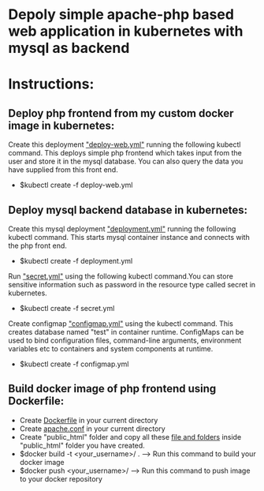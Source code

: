 # Depoly simple apache-php based web application in kubernetes with mysql as backend
# Instructions:

## Deploy php frontend from my custom docker image in kubernetes:

Create this deployment ["deploy-web.yml"](https://github.com/pralove/lamp/blob/c95622712fe431032cbf3da281710aeac3c083f1/deploy-web.yml) running the following kubectl command. This deploys simple php frontend which takes input from the user and store it in the mysql database. You can also query the data you have supplied from this front end. 

* $kubectl create -f deploy-web.yml

## Deploy mysql backend database in kubernetes:

Create this mysql deployment ["deployment.yml"](https://github.com/pralove/lamp/blob/c95622712fe431032cbf3da281710aeac3c083f1/mysql/deployment.yml) running the following kubectl command. This starts mysql container instance and connects with the php front end. 

* $kubectl create -f deployment.yml

Run ["secret.yml"](https://github.com/pralove/lamp/blob/c95622712fe431032cbf3da281710aeac3c083f1/mysql/secret.yml) using the following kubectl command.You can store sensitive information such as password in the resource type called secret in kubernetes. 

* $kubectl create -f secret.yml

Create configmap ["configmap.yml"](https://github.com/pralove/lamp/blob/c95622712fe431032cbf3da281710aeac3c083f1/mysql/configmap.yml) using the kubectl command. This creates database named "test" in container runtime. ConfigMaps can be used to bind configuration files, command-line arguments, environment variables etc to containers and system components at runtime. 

* $kubectl create -f configmap.yml

## Build docker image of php frontend using Dockerfile:

* Create [Dockerfile](https://github.com/pralove/lamp/blob/b835215d316b085089441eaef988dee55054e52d/Dockerfile) in your current directory
* Create [apache.conf](https://github.com/pralove/lamp/blob/b835215d316b085089441eaef988dee55054e52d/apache.conf) in your current directory
* Create "public_html" folder and copy all these [file and folders](https://github.com/pralove/lamp/tree/main/public_html) inside "public_html" folder you have created.
* $docker build -t <your_username>/<your-repo> . --> Run this command to build your docker image
* $docker push <your_username>/<your-repo> --> Run this command to push image to your docker repository
